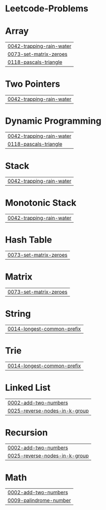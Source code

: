 # Leetcode-Problems


# Array
|  |
| ------- |
| [0042-trapping-rain-water](https://github.com/ArpitaSingh25/Leetcode-Problems/tree/master/0042-trapping-rain-water) |
| [0073-set-matrix-zeroes](https://github.com/ArpitaSingh25/Leetcode-Problems/tree/master/0073-set-matrix-zeroes) |
| [0118-pascals-triangle](https://github.com/ArpitaSingh25/Leetcode-Problems/tree/master/0118-pascals-triangle) |
# Two Pointers
|  |
| ------- |
| [0042-trapping-rain-water](https://github.com/ArpitaSingh25/Leetcode-Problems/tree/master/0042-trapping-rain-water) |
# Dynamic Programming
|  |
| ------- |
| [0042-trapping-rain-water](https://github.com/ArpitaSingh25/Leetcode-Problems/tree/master/0042-trapping-rain-water) |
| [0118-pascals-triangle](https://github.com/ArpitaSingh25/Leetcode-Problems/tree/master/0118-pascals-triangle) |
# Stack
|  |
| ------- |
| [0042-trapping-rain-water](https://github.com/ArpitaSingh25/Leetcode-Problems/tree/master/0042-trapping-rain-water) |
# Monotonic Stack
|  |
| ------- |
| [0042-trapping-rain-water](https://github.com/ArpitaSingh25/Leetcode-Problems/tree/master/0042-trapping-rain-water) |
# Hash Table
|  |
| ------- |
| [0073-set-matrix-zeroes](https://github.com/ArpitaSingh25/Leetcode-Problems/tree/master/0073-set-matrix-zeroes) |
# Matrix
|  |
| ------- |
| [0073-set-matrix-zeroes](https://github.com/ArpitaSingh25/Leetcode-Problems/tree/master/0073-set-matrix-zeroes) |
# String
|  |
| ------- |
| [0014-longest-common-prefix](https://github.com/ArpitaSingh25/Leetcode-Problems/tree/master/0014-longest-common-prefix) |
# Trie
|  |
| ------- |
| [0014-longest-common-prefix](https://github.com/ArpitaSingh25/Leetcode-Problems/tree/master/0014-longest-common-prefix) |
# Linked List
|  |
| ------- |
| [0002-add-two-numbers](https://github.com/ArpitaSingh25/Leetcode-Problems/tree/master/0002-add-two-numbers) |
| [0025-reverse-nodes-in-k-group](https://github.com/ArpitaSingh25/Leetcode-Problems/tree/master/0025-reverse-nodes-in-k-group) |
# Recursion
|  |
| ------- |
| [0002-add-two-numbers](https://github.com/ArpitaSingh25/Leetcode-Problems/tree/master/0002-add-two-numbers) |
| [0025-reverse-nodes-in-k-group](https://github.com/ArpitaSingh25/Leetcode-Problems/tree/master/0025-reverse-nodes-in-k-group) |
# Math
|  |
| ------- |
| [0002-add-two-numbers](https://github.com/ArpitaSingh25/Leetcode-Problems/tree/master/0002-add-two-numbers) |
| [0009-palindrome-number](https://github.com/ArpitaSingh25/Leetcode-Problems/tree/master/0009-palindrome-number) |